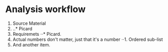 
Analysis workflow
=================

1. Source Material
2. ..* Picard
2. Requiremets
⋅⋅* Picard. 
1. Actual numbers don't matter, just that it's a number
⋅⋅1. Ordered sub-list
4. And another item.
